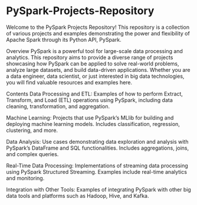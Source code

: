 # PySpark-Projects-Repository
Welcome to the PySpark Projects Repository! This repository is a collection of various projects and examples demonstrating the power and flexibility of Apache Spark through its Python API, PySpark.

Overview
PySpark is a powerful tool for large-scale data processing and analytics. This repository aims to provide a diverse range of projects showcasing how PySpark can be applied to solve real-world problems, analyze large datasets, and build data-driven applications. Whether you are a data engineer, data scientist, or just interested in big data technologies, you will find valuable resources and examples here.

Contents
Data Processing and ETL: Examples of how to perform Extract, Transform, and Load (ETL) operations using PySpark, including data cleaning, transformation, and aggregation.

Machine Learning: Projects that use PySpark’s MLlib for building and deploying machine learning models. Includes classification, regression, clustering, and more.

Data Analysis: Use cases demonstrating data exploration and analysis with PySpark’s DataFrame and SQL functionalities. Includes aggregations, joins, and complex queries.

Real-Time Data Processing: Implementations of streaming data processing using PySpark Structured Streaming. Examples include real-time analytics and monitoring.

Integration with Other Tools: Examples of integrating PySpark with other big data tools and platforms such as Hadoop, Hive, and Kafka.
